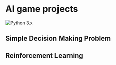 # AI game projects

![Python 3.x](https://img.shields.io/badge/Python-3.x-blue.svg)

## Simple Decision Making Problem

## Reinforcement Learning
